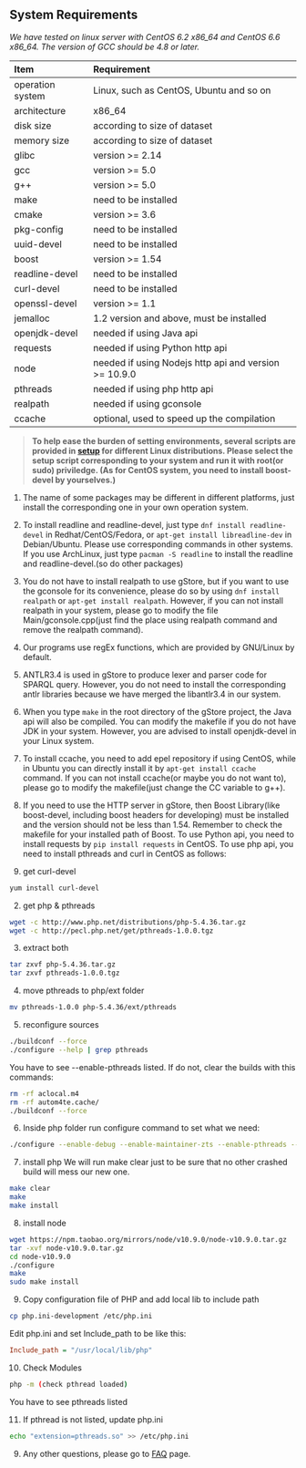 ## System Requirements

*We have tested on linux server with CentOS 6.2 x86_64 and CentOS 6.6 x86_64. The version of GCC should be 4.8 or later.*

Item | Requirement
:-- | :--
operation system | Linux, such as CentOS, Ubuntu and so on
architecture | x86_64
disk size | according to size of dataset 
memory size | according to size of dataset
glibc | version >= 2.14
gcc | version >= 5.0
g++ | version >= 5.0
make | need to be installed
cmake | version >= 3.6
pkg-config | need to be installed
uuid-devel | need to be installed
boost | version >= 1.54
readline-devel | need to be installed
curl-devel | need to be installed
openssl-devel | version >= 1.1
jemalloc | 1.2 version and above, must be installed
openjdk-devel | needed if using Java api
requests | needed if using Python http api
node | needed if using Nodejs http api and version >= 10.9.0
pthreads | needed if using php http api
realpath | needed if using gconsole
ccache | optional, used to speed up the compilation


>**To help ease the burden of setting environments, several scripts are provided in [setup](../scripts/setup/) for different Linux distributions. Please select the setup script corresponding to your system and run it with root(or sudo) priviledge. (As for CentOS system, you need to install boost-devel by yourselves.)**

1. The name of some packages may be different in different platforms, just install the corresponding one in your own operation system.

2. To install readline and readline-devel, just type `dnf install readline-devel` in Redhat/CentOS/Fedora, or `apt-get install libreadline-dev` in Debian/Ubuntu. Please use corresponding commands in other systems. If you use ArchLinux, just type `pacman -S readline` to install the readline and readline-devel.(so do other packages)

3. You do not have to install realpath to use gStore, but if you want to use the gconsole for its convenience, please do so by using `dnf install realpath` or `apt-get install realpath`. However, if you can not install realpath in your system, please go to modify the file Main/gconsole.cpp(just find the place using realpath command and remove the realpath command).

4. Our programs use regEx functions, which are provided by GNU/Linux by default. 

5. ANTLR3.4 is used in gStore to produce lexer and parser code for SPARQL query. However, you do not need to install the corresponding antlr libraries because we have merged the libantlr3.4 in our system.

6. When you type `make` in the root directory of the gStore project, the Java api will also be compiled. You can modify the makefile if you do not have JDK in your system. However, you are advised to install openjdk-devel in your Linux system.

7. To install ccache, you need to add epel repository if using CentOS, while in Ubuntu you can directly install it by `apt-get install ccache` command. If you can not install ccache(or maybe you do not want to), please go to modify the makefile(just change the CC variable to g++).

8. If you need to use the HTTP server in gStore, then Boost Library(like boost-devel, including boost headers for developing) must be installed and the version should not be less than 1.54. Remember to check the makefile for your installed path of Boost. To use Python api, you need to install requests by `pip install requests` in CentOS. To use php api, you need to install pthreads and curl in CentOS as follows:


1. get curl-devel
```bash
yum install curl-devel
```

2. get php & pthreads
```bash
wget -c http://www.php.net/distributions/php-5.4.36.tar.gz
wget -c http://pecl.php.net/get/pthreads-1.0.0.tgz
```

3. extract both
```bash
tar zxvf php-5.4.36.tar.gz
tar zxvf pthreads-1.0.0.tgz
```

4. move pthreads to php/ext folder 
```bash
mv pthreads-1.0.0 php-5.4.36/ext/pthreads
```

5. reconfigure sources
```bash
./buildconf --force
./configure --help | grep pthreads
```

You have to see --enable-pthreads listed. If do not, clear the builds with this commands:

```bash
rm -rf aclocal.m4
rm -rf autom4te.cache/
./buildconf --force
```

6. Inside php folder run configure command to set what we need:

```bash
./configure --enable-debug --enable-maintainer-zts --enable-pthreads --prefix=/usr --with-config-file-path=/etc --with-curl
```

7. install php
We will run make clear just to be sure that no other crashed build will mess our new one.

```bash
make clear
make
make install
```

8. install node

```bash
wget https://npm.taobao.org/mirrors/node/v10.9.0/node-v10.9.0.tar.gz
tar -xvf node-v10.9.0.tar.gz
cd node-v10.9.0
./configure
make
sudo make install
```

9. Copy configuration file of PHP and add local lib to include path
```bash
cp php.ini-development /etc/php.ini
```

Edit php.ini and set Include_path to be like this:

```ini
Include_path = "/usr/local/lib/php"
```

10. Check Modules
```bash
php -m (check pthread loaded)
```

You have to see pthreads listed

11. If pthread is not listed, update php.ini
```bash
echo "extension=pthreads.so" >> /etc/php.ini
```

9. Any other questions, please go to [FAQ](FAQ.md) page.

